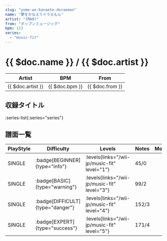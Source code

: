 ```yaml
---
slug: "yume-wo-kanaete-doraemon"
name: "夢をかなえてドラえもん"
artist: "(MAO)"
from: "ポップンミュージック"
bpm: 123
series:
  - "music-fit"
---
```


# {{ $doc.name }} / {{ $doc.artist }}

|Artist|BPM|From|
|------|---|----|
|{{ $doc.artist }}|{{ $doc.bpm }}|{{ $doc.from }}|

## 収録タイトル

:series-list{:series="series"}

## 譜面一覧

|PlayStyle|Difficulty|Levels|Notes|Movie|
|---------|----------|------|-----|-----|
|SINGLE| :badge[BEGINNER]{type="info"}| :levels{links="/wii-jp/music-fit" level="1"}|45/0||
|SINGLE| :badge[BASIC]{type="warning"}| :levels{links="/wii-jp/music-fit" level="3"}|99/2||
|SINGLE| :badge[DIFFICULT]{type="danger"}| :levels{links="/wii-jp/music-fit" level="4"}|152/3||
|SINGLE| :badge[EXPERT]{type="success"}| :levels{links="/wii-jp/music-fit" level="5"}|171/4||
